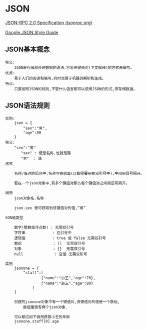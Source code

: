 # JSON

[JSON-RPC 2.0 Specification (jsonrpc.org)](https://www.jsonrpc.org/specification)

[Google JSON Style Guide](https://google.github.io/styleguide/jsoncstyleguide.xml?showone=error#error)

## JSON基本概念

```
释义:
    JSON是存储和传递数据的语法,它采用键值对(下文解释)的方式来编写。
优点:
    易于人们的阅读和编写,同时也易于机器的解析和生成。
特点:
    只要按照JSON的规则,不管什么语言都可以使用JSON的形式,来存储数据。
```

## JSON语法规则

```
实例:
    json = {
        "sex":"男",
        "age":80
    }
释义:
    "sex":"男"
       "sex" : 便是名称,也就是键
       "男"  : 值
格式

    名称/值对的组合中,名称写在前面(且都需要用在双引号中),中间用冒号隔开。

    若在一个json对象中,有多个键值对那么每个键值对之间用逗号隔开。

调用
    json对象名.名称

    json.sex 便可获取到该键值对的值,“男”
```

```
SON值类型

    数字(整数或浮点数) : 无需双引号
    字符串            : 在引号中
    逻辑值            : true 或 false 无需双引号
    数组              : []  无需双引号
    对象              : {}  无需双引号
    null              : 空值 无需双引号
```

```
实例
    jsonone = {
        "staff":[
                {"name":"小王","age":70},
                {"name":"赵五","age":80}
            ]
    }

    创建的jsonone对象中有一个键值对,该键值对的值是一个数组,
        数组里面有两个json对象.

    可以都过如下调用获取小王的年龄
    jsonone.staff[0].age
```
